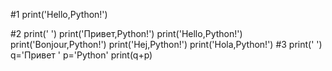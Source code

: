 #1
print('Hello,Python!')

#2
print('  ')
print('Привет,Python!')
print('Hello,Python!')
print('Bonjour,Python!')
print('Hej,Python!')
print('Hola,Python!')
#3
print('   ')
q='Привет '
p='Python'
print(q+p)